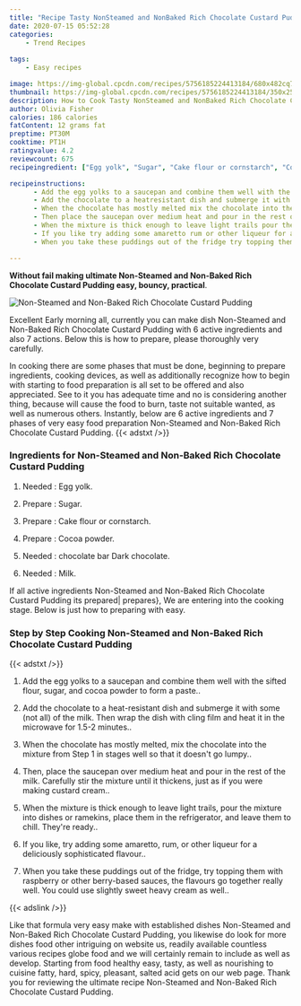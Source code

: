 ```yaml
---
title: "Recipe Tasty NonSteamed and NonBaked Rich Chocolate Custard Pudding"
date: 2020-07-15 05:52:28
categories:
    - Trend Recipes
    
tags:
    - Easy recipes

image: https://img-global.cpcdn.com/recipes/5756185224413184/680x482cq70/non-steamed-and-non-baked-rich-chocolate-custard-pudding-recipe-main-photo.jpg
thumbnail: https://img-global.cpcdn.com/recipes/5756185224413184/350x250cq70/non-steamed-and-non-baked-rich-chocolate-custard-pudding-recipe-main-photo.jpg
description: How to Cook Tasty NonSteamed and NonBaked Rich Chocolate Custard Pudding with 6 ingredients and 7 stages of easy cooking.
author: Olivia Fisher
calories: 186 calories
fatContent: 12 grams fat
preptime: PT30M
cooktime: PT1H
ratingvalue: 4.2
reviewcount: 675
recipeingredient: ["Egg yolk", "Sugar", "Cake flour or cornstarch", "Cocoa powder", "chocolate bar Dark chocolate", "Milk"]

recipeinstructions: 
      - Add the egg yolks to a saucepan and combine them well with the sifted flour sugar and cocoa powder to form a paste 
      - Add the chocolate to a heatresistant dish and submerge it with some not all of the milk Then wrap the dish with cling film and heat it in the microwave for 152 minutes 
      - When the chocolate has mostly melted mix the chocolate into the mixture from Step 1 in stages well so that it doesnt go lumpy 
      - Then place the saucepan over medium heat and pour in the rest of the milk Carefully stir the mixture until it thickens just as if you were making custard cream 
      - When the mixture is thick enough to leave light trails pour the mixture into dishes or ramekins place them in the refrigerator and leave them to chill Theyre ready 
      - If you like try adding some amaretto rum or other liqueur for a deliciously sophisticated flavour 
      - When you take these puddings out of the fridge try topping them with raspberry or other berrybased sauces the flavours go together really well You could use slightly sweet heavy cream as well

---
```




**Without fail making ultimate Non-Steamed and Non-Baked Rich Chocolate Custard Pudding easy, bouncy, practical**. 


![Non-Steamed and Non-Baked Rich Chocolate Custard Pudding](https://img-global.cpcdn.com/recipes/5756185224413184/680x482cq70/non-steamed-and-non-baked-rich-chocolate-custard-pudding-recipe-main-photo.jpg "Non-Steamed and Non-Baked Rich Chocolate Custard Pudding")




Excellent Early morning all, currently you can make dish Non-Steamed and Non-Baked Rich Chocolate Custard Pudding with 6 active ingredients and also 7 actions. Below this is how to prepare, please thoroughly very carefully.

In cooking there are some phases that must be done, beginning to prepare ingredients, cooking devices, as well as additionally recognize how to begin with starting to food preparation is all set to be offered and also appreciated. See to it you has adequate time and no is considering another thing, because will cause the food to burn, taste not suitable wanted, as well as numerous others. Instantly, below are 6 active ingredients and 7 phases of very easy food preparation Non-Steamed and Non-Baked Rich Chocolate Custard Pudding.
{{< adstxt />}}

### Ingredients for Non-Steamed and Non-Baked Rich Chocolate Custard Pudding


1. Needed  : Egg yolk.

1. Prepare  : Sugar.

1. Prepare  : Cake flour or cornstarch.

1. Prepare  : Cocoa powder.

1. Needed  : chocolate bar Dark chocolate.

1. Needed  : Milk.



If all active ingredients Non-Steamed and Non-Baked Rich Chocolate Custard Pudding its prepared| prepares}, We are entering into the cooking stage. Below is just how to preparing with easy.

### Step by Step Cooking Non-Steamed and Non-Baked Rich Chocolate Custard Pudding

{{< adstxt />}}


1. Add the egg yolks to a saucepan and combine them well with the sifted flour, sugar, and cocoa powder to form a paste..



1. Add the chocolate to a heat-resistant dish and submerge it with some (not all) of the milk. Then wrap the dish with cling film and heat it in the microwave for 1.5-2 minutes..



1. When the chocolate has mostly melted, mix the chocolate into the mixture from Step 1 in stages well so that it doesn&#39;t go lumpy..



1. Then, place the saucepan over medium heat and pour in the rest of the milk. Carefully stir the mixture until it thickens, just as if you were making custard cream..



1. When the mixture is thick enough to leave light trails, pour the mixture into dishes or ramekins, place them in the refrigerator, and leave them to chill. They&#39;re ready..



1. If you like, try adding some amaretto, rum, or other liqueur for a deliciously sophisticated flavour..



1. When you take these puddings out of the fridge, try topping them with raspberry or other berry-based sauces, the flavours go together really well. You could use slightly sweet heavy cream as well..





{{< adslink />}}

Like that formula very easy make with established dishes Non-Steamed and Non-Baked Rich Chocolate Custard Pudding, you likewise do look for more dishes food other intriguing on website us, readily available countless various recipes globe food and we will certainly remain to include as well as develop. Starting from food healthy easy, tasty, as well as nourishing to cuisine fatty, hard, spicy, pleasant, salted acid gets on our web page. Thank you for reviewing the ultimate recipe Non-Steamed and Non-Baked Rich Chocolate Custard Pudding.
